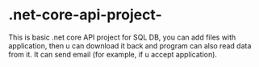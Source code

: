 # .net-core-api-project-
This is basic .net core API project for SQL DB, you can add files with application, then u can download it back and program can also read data from it. It can send email (for example, if u accept application).
